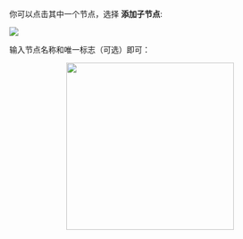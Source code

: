 你可以点击其中一个节点，选择 **添加子节点**:

![](https://cdn.authing.cn/blog/20201020144542.png)

输入节点名称和唯一标志（可选）即可：

<img src="https://cdn.authing.cn/blog/20201020144628.png" height="300" style="display:block;margin: 0 auto;">